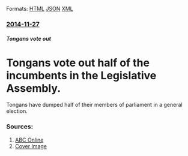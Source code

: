 
Formats: [HTML](/news/2014/11/27/tongans-vote-out-half-of-the-incumbents-in-the-legislative-assembly.html)  [JSON](/news/2014/11/27/tongans-vote-out-half-of-the-incumbents-in-the-legislative-assembly.json)  [XML](/news/2014/11/27/tongans-vote-out-half-of-the-incumbents-in-the-legislative-assembly.xml)  

### [2014-11-27](/news/2014/11/27/index.md)

##### Tongans vote out
# Tongans vote out half of the incumbents in the Legislative Assembly. 

Tongans have dumped half of their members of parliament in a general election.


### Sources:

1. [ABC Online](http://www.abc.net.au/news/2014-11-29/strong-turnout-for-tonga-election-as-many-mps-dumped/5923790)
1. [Cover Image](http://www.abc.net.au/news/image/5922290-1x1-700x700.jpg)
